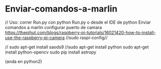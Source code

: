# Enviar-comandos-a-marlin
//
Uso: correr Run.py con python Run.py o desde el IDE de python
Enviar comandos a marlin
configurar puerto de camara https://thepihut.com/blogs/raspberry-pi-tutorials/16021420-how-to-install-use-the-raspberry-pi-camera
//sudo raspi-config//

//
sudo apt-get install saods9
//sudo apt-get install python
sudo apt-get install python-opencv
sudo pip install astropy

(anda en python2)
